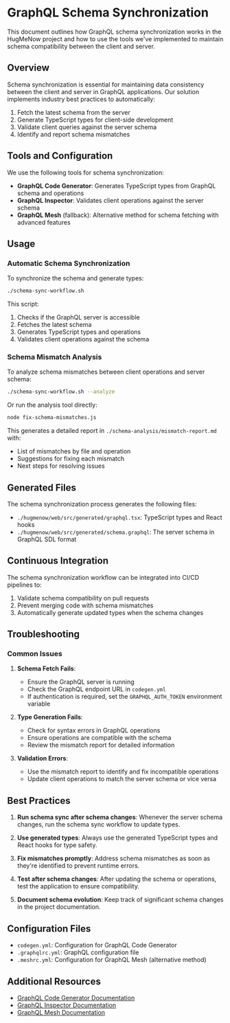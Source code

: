 # GraphQL Schema Synchronization

This document outlines how GraphQL schema synchronization works in the HugMeNow project and how to use the tools we've implemented to maintain schema compatibility between the client and server.

## Overview

Schema synchronization is essential for maintaining data consistency between the client and server in GraphQL applications. Our solution implements industry best practices to automatically:

1. Fetch the latest schema from the server
2. Generate TypeScript types for client-side development
3. Validate client queries against the server schema
4. Identify and report schema mismatches

## Tools and Configuration

We use the following tools for schema synchronization:

- **GraphQL Code Generator**: Generates TypeScript types from GraphQL schema and operations
- **GraphQL Inspector**: Validates client operations against the server schema
- **GraphQL Mesh** (fallback): Alternative method for schema fetching with advanced features

## Usage

### Automatic Schema Synchronization

To synchronize the schema and generate types:

```bash
./schema-sync-workflow.sh
```

This script:
1. Checks if the GraphQL server is accessible
2. Fetches the latest schema
3. Generates TypeScript types and operations
4. Validates client operations against the schema

### Schema Mismatch Analysis

To analyze schema mismatches between client operations and server schema:

```bash
./schema-sync-workflow.sh --analyze
```

Or run the analysis tool directly:

```bash
node fix-schema-mismatches.js
```

This generates a detailed report in `./schema-analysis/mismatch-report.md` with:
- List of mismatches by file and operation
- Suggestions for fixing each mismatch
- Next steps for resolving issues

## Generated Files

The schema synchronization process generates the following files:

- `./hugmenow/web/src/generated/graphql.tsx`: TypeScript types and React hooks
- `./hugmenow/web/src/generated/schema.graphql`: The server schema in GraphQL SDL format

## Continuous Integration

The schema synchronization workflow can be integrated into CI/CD pipelines to:

1. Validate schema compatibility on pull requests
2. Prevent merging code with schema mismatches
3. Automatically generate updated types when the schema changes

## Troubleshooting

### Common Issues

1. **Schema Fetch Fails**:
   - Ensure the GraphQL server is running
   - Check the GraphQL endpoint URL in `codegen.yml`
   - If authentication is required, set the `GRAPHQL_AUTH_TOKEN` environment variable

2. **Type Generation Fails**:
   - Check for syntax errors in GraphQL operations
   - Ensure operations are compatible with the schema
   - Review the mismatch report for detailed information

3. **Validation Errors**:
   - Use the mismatch report to identify and fix incompatible operations
   - Update client operations to match the server schema or vice versa

## Best Practices

1. **Run schema sync after schema changes**: Whenever the server schema changes, run the schema sync workflow to update types.

2. **Use generated types**: Always use the generated TypeScript types and React hooks for type safety.

3. **Fix mismatches promptly**: Address schema mismatches as soon as they're identified to prevent runtime errors.

4. **Test after schema changes**: After updating the schema or operations, test the application to ensure compatibility.

5. **Document schema evolution**: Keep track of significant schema changes in the project documentation.

## Configuration Files

- `codegen.yml`: Configuration for GraphQL Code Generator
- `.graphqlrc.yml`: GraphQL configuration file
- `.meshrc.yml`: Configuration for GraphQL Mesh (alternative method)

## Additional Resources

- [GraphQL Code Generator Documentation](https://the-guild.dev/graphql/codegen/docs/getting-started)
- [GraphQL Inspector Documentation](https://graphql-inspector.com/docs)
- [GraphQL Mesh Documentation](https://the-guild.dev/graphql/mesh/docs/getting-started/introduction)